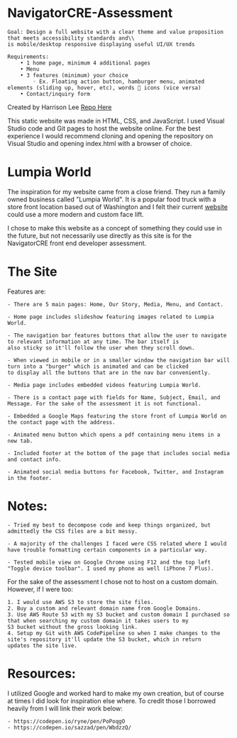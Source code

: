 # NavigatorCRE-Assessment

    Goal: Design a full website with a clear theme and value proposition that meets accessibility standards and\\
    is mobile/desktop responsive displaying useful UI/UX trends  

    Requirements:
        • 1 home page, minimum 4 additional pages
        • Menu
        • 3 features (minimum) your choice
            ◦ Ex. Floating action button, hamburger menu, animated elements (sliding up, hover, etc), words  icons (vice versa)
        • Contact/inquiry form

Created by Harrison Lee
[Repo Here](https://github.com/laharrari/NavigatorCRE-Assessment)

This static website was made in HTML, CSS, and JavaScript. I used Visual Studio code and Git pages to host the website online.
For the best experience I would recommend cloning and opening the repository on Visual Studio and opening index.html with
a browser of choice.

# Lumpia World

The inspiration for my website came from a close friend. They run a family owned business called "Lumpia World". It is a popular
food truck with a store front location based out of Washington and I felt their current [website](https://www.lumpiaworld.com/)
could use a more modern and custom face lift.

I chose to make this website as a concept of something they could use in the future, but not necessarily use directly as this site
is for the NavigatorCRE front end developer assessment.

# The Site

Features are:

    - There are 5 main pages: Home, Our Story, Media, Menu, and Contact.

    - Home page includes slideshow featuring images related to Lumpia World.

    - The navigation bar features buttons that allow the user to navigate to relevant information at any time. The bar itself is
    also sticky so it'll follow the user when they scroll down.

    - When viewed in mobile or in a smaller window the navigation bar will turn into a "burger" which is animated and can be clicked
    to display all the buttons that are in the nav bar conveniently.

    - Media page includes embedded videos featuring Lumpia World.

    - There is a contact page with fields for Name, Subject, Email, and Message. For the sake of the assessment it is not functional.

    - Embedded a Google Maps featuring the store front of Lumpia World on the contact page with the address.

    - Animated menu button which opens a pdf containing menu items in a new tab.

    - Included footer at the bottom of the page that includes social media and contact info.

    - Animated social media buttons for Facebook, Twitter, and Instagram in the footer.

# Notes:

    - Tried my best to decompose code and keep things organized, but admittedly the CSS files are a bit messy.

    - A majority of the challenges I faced were CSS related where I would have trouble formatting certain components in a particular way.

    - Tested mobile view on Google Chrome using F12 and the top left "Toggle device toolbar". I used my phone as well (iPhone 7 Plus).

For the sake of the assessment I chose not to host on a custom domain. However, if I were too:

    1. I would use AWS S3 to store the site files.
    2. Buy a custom and relevant domain name from Google Domains.
    3. Use AWS Route 53 with my S3 bucket and custom domain I purchased so that when searching my custom domain it takes users to my
    S3 bucket without the gross looking link.
    4. Setup my Git with AWS CodePipeline so when I make changes to the site's repository it'll update the S3 bucket, which in return
    updates the site live.


# Resources:

I utilized Google and worked hard to make my own creation, but of course at times I did look for inspiration else where.
To credit those I borrowed heavily from I will link their work below:

    - https://codepen.io/ryne/pen/PoPoqgO
    - https://codepen.io/sazzad/pen/WbdzzQ/
